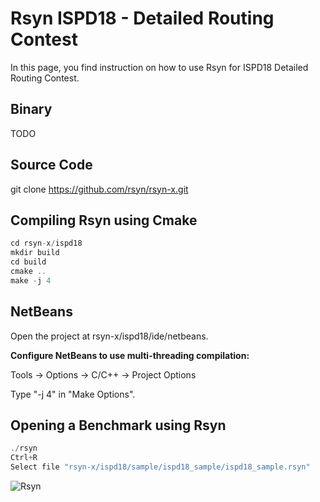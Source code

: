 Rsyn ISPD18 - Detailed Routing Contest
======================================

In this page, you find instruction on how to use Rsyn for ISPD18 Detailed Routing Contest.

## Binary
TODO

## Source Code

git clone https://github.com/rsyn/rsyn-x.git

## Compiling Rsyn using Cmake

```cpp
cd rsyn-x/ispd18
mkdir build
cd build
cmake ..
make -j 4
```

## NetBeans

Open the project at rsyn-x/ispd18/ide/netbeans.

**Configure NetBeans to use multi-threading compilation:**

Tools -> Options -> C/C++ -> Project Options

Type "-j 4" in "Make Options".

## Opening a Benchmark using Rsyn

```cpp
./rsyn
Ctrl+R
Select file "rsyn-x/ispd18/sample/ispd18_sample/ispd18_sample.rsyn"
```

![Rsyn](https://github.com/rsyn/rsyn-x/blob/master/ispd18/media/rsyn-screenshot-01.png)

